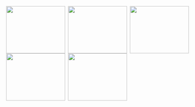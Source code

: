 <img src="https://skygpt.oss-accelerate.aliyuncs.com/gpt/1729564776746011.png" align="left" style="margin-right: 0.5rem;  width:  10rem; height: 8rem;" />
<img src="https://skygpt.oss-accelerate.aliyuncs.com/gpt/28ace62d-0cb4-41a9-b3d3-070dfb67e6f2.png" align="left" style="margin-right: 0.5rem; width:  10rem; height: 8rem;" />
<img src="https://skygpt.oss-accelerate.aliyuncs.com/gpt/1729563584616086.png" align="left" style="margin-right: 0.5rem; width:  10rem; height: 8rem;" />
<img src="https://skygpt.oss-accelerate.aliyuncs.com/gpt/1729564261245951.png" align="left" style="margin-right: 0.5rem; width:  10rem; height: 8rem;" />
<img src="https://skygpt.oss-accelerate.aliyuncs.com/gpt/1729564261245951.png" align="left" style="margin-right: 0.5rem; width:  10rem; height: 8rem;" />
